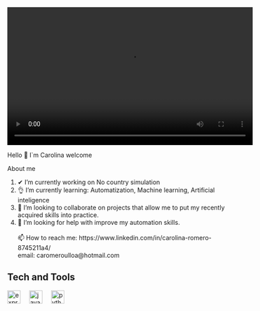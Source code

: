 <div align="center">
  <video width="560" height="315" controls>
    <source src="https://cdn.pixabay.com/video/2019/09/26/27239-362518579_large.mp4" type="video/mp4">
    Tu navegador no admite el elemento de video.
  </video>
</div>




Hello 👋 I`m Carolina welcome



About me

<div align="left">

  
   <ol>
      <li>✔ I’m currently working on No country simulation</li>
      <li>👌 I’m currently learning: Automatization, Machine learning, Artificial inteligence</li>
      <li>👀 I’m looking to collaborate on projects that allow me to put my recently acquired skills into practice.</li>
      <li>👀 I’m looking for help with improve my automation skills.</li>
      <br>
     📫 How to reach me:  
     https://www.linkedin.com/in/carolina-romero-8745211a4/
     <br>
     email: 
     caromeroulloa@hotmail.com
  <ol/>
</div>


## Tech and Tools
<div align="left">
  <img src="https://skillicons.dev/icons?i=selenium" height="30" alt="express logo"  />
  <img width="12" />
  <img src="https://skillicons.dev/icons?i=java" height="30" alt="java logo"  />
  <img width="12" />
  <img src="https://skillicons.dev/icons?i=python" height="30" alt="python logo"  />
  <img width="12" />
</div>



